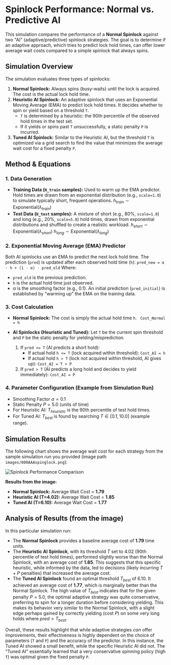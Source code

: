 # Spinlock Performance: Normal vs. Predictive AI

This simulation compares the performance of a **Normal Spinlock** against two "AI" (adaptive/predictive) spinlock strategies. The goal is to determine if an adaptive approach, which tries to predict lock hold times, can offer lower average wait costs compared to a simple spinlock that always spins.

## Simulation Overview

The simulation evaluates three types of spinlocks:

1.  **Normal Spinlock:** Always spins (busy-waits) until the lock is acquired. The cost is the actual lock hold time.
2.  **Heuristic AI Spinlock:** An adaptive spinlock that uses an Exponential Moving Average (EMA) to predict lock hold times. It decides whether to spin or yield based on a threshold `T`.
    * `T` is determined by a heuristic: the 90th percentile of the observed hold times in the test set.
    * If it yields or spins past `T` unsuccessfully, a static penalty `P` is incurred.
3.  **Tuned AI Spinlock:** Similar to the Heuristic AI, but the threshold `T` is optimized via a grid search to find the value that minimizes the average wait cost for a fixed penalty `P`.

## Method & Equations

### 1. Data Generation
* **Training Data (`N_train` samples):** Used to warm up the EMA predictor. Hold times are drawn from an exponential distribution (e.g., `scale=1.0`) to simulate typically short, frequent operations.
    $h_{train} \sim \text{Exponential}(\lambda_{train})$
* **Test Data (`N_test` samples):** A mixture of short (e.g., 80%, `scale=1.0`) and long (e.g., 20%, `scale=5.0`) hold times, drawn from exponential distributions and shuffled to create a realistic workload.
    $h_{short} \sim \text{Exponential}(\lambda_{short})$
    $h_{long} \sim \text{Exponential}(\lambda_{long})$

### 2. Exponential Moving Average (EMA) Predictor
Both AI spinlocks use an EMA to predict the next lock hold time. The prediction (`pred`) is updated after each observed hold time (`h`):
`pred_new = α · h + (1 - α) · pred_old`
Where:
* `pred_old` is the previous prediction.
* `h` is the actual hold time just observed.
* $\alpha$ is the smoothing factor (e.g., 0.1).
An initial prediction (`pred_initial`) is established by "warming up" the EMA on the training data.

### 3. Cost Calculation

* **Normal Spinlock:**
    The cost is simply the actual hold time `h`.
  ` Cost_Normal = h`


* **AI Spinlocks (Heuristic and Tuned):**
    Let `T` be the current spin threshold and `P` be the static penalty for yielding/misprediction.
    1.  If `pred <= T` (AI predicts a short hold):
        * If actual hold `h <= T` (lock acquired within threshold):
           `Cost_AI = h`
        * If actual hold `h > T` (lock not acquired within threshold, AI gives up):
         `Cost_AI = T + P`
    2.  If `pred > T` (AI predicts a long hold and decides to yield immediately):
          `Cost_AI = P`

### 4. Parameter Configuration (Example from Simulation Run)
* Smoothing Factor $\alpha = 0.1$
* Static Penalty $P = 5.0$ (units of time)
* For Heuristic AI: $T_{heuristic}$ is the 90th percentile of test hold times.
* For Tuned AI: $T_{best}$ is found by searching $T \in [0.1, 10.0]$ (example range).

## Simulation Results

The following chart shows the average wait cost for each strategy from the sample simulation run you provided (image path `images/000AAAspinglock.png`):

![Spinlock Performance Comparison](images/000AAAspinglock.png)

**Results from the image:**
* **Normal Spinlock:** Average Wait Cost = **1.79**
* **Heuristic AI (T=4.02):** Average Wait Cost = **1.85**
* **Tuned AI (T=6.10):** Average Wait Cost = **1.77**

## Analysis of Results (from the image)

In this particular simulation run:

* The **Normal Spinlock** provides a baseline average cost of **1.79** time units.
* The **Heuristic AI Spinlock**, with its threshold $T$ set to 4.02 (90th percentile of test hold times), performed slightly worse than the Normal Spinlock, with an average cost of **1.85**. This suggests that this specific heuristic, while informed by the data, led to decisions (likely incurring $T+P$ penalties) that increased the average cost.
* The **Tuned AI Spinlock** found an optimal threshold $T_{best}$ of 6.10. It achieved an average cost of **1.77**, which is marginally better than the Normal Spinlock. The high value of $T_{best}$ indicates that for the given penalty $P=5.0$, the optimal adaptive strategy was quite conservative, preferring to spin for a longer duration before considering yielding. This makes its behavior very similar to the Normal Spinlock, with a slight edge perhaps gained by correctly yielding (cost $P$) on some very long holds where $pred > T_{best}$.

Overall, these results highlight that while adaptive strategies *can* offer improvements, their effectiveness is highly dependent on the choice of parameters (`T` and `P`) and the accuracy of the predictor. In this instance, the Tuned AI showed a small benefit, while the specific Heuristic AI did not. The "Tuned AI" essentially learned that a very conservative spinning policy (high `T`) was optimal given the fixed penalty `P`.
